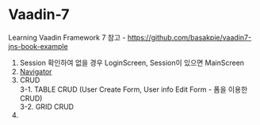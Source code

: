 # Vaadin-7
Learning Vaadin Framework 7
참고 - https://github.com/basakpie/vaadin7-jns-book-example

1. Session 확인하여 없을 경우 LoginScreen, Session이 있으면 MainScreen
2. <a href="https://vaadin.com/docs/v7/framework/advanced/advanced-navigator.html">Navigator</a>
3. CRUD
<br>  3-1. TABLE CRUD (User Create Form, User info Edit Form - 폼을 이용한 CRUD)
<br>  3-2. GRID CRUD
4. 
